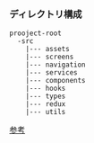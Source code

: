 ### ディレクトリ構成

```
prooject-root
  -src
    |--- assets
    |--- screens
    |--- navigation
    |--- services
    |--- components
    |--- hooks
    |--- types
    |--- redux
    |--- utils
```

[参考](https://medium.com/@nitishprasad/react-native-folder-structure-e9ceab3150f3)
